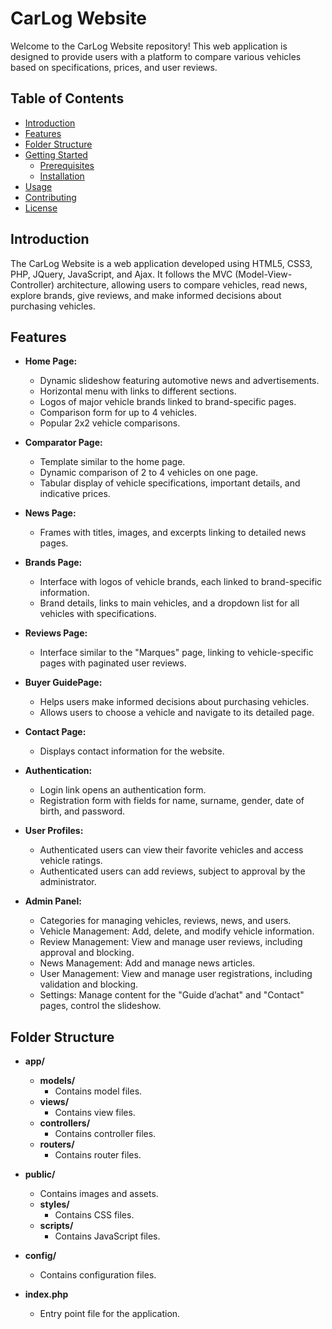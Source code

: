 # CarLog Website

Welcome to the CarLog Website repository! This web application is designed to provide users with a platform to compare various vehicles based on specifications, prices, and user reviews.

## Table of Contents

- [Introduction](#introduction)
- [Features](#features)
- [Folder Structure](#folder-structure)
- [Getting Started](#getting-started)
  - [Prerequisites](#prerequisites)
  - [Installation](#installation)
- [Usage](#usage)
- [Contributing](#contributing)
- [License](#license)

## Introduction

The CarLog Website is a web application developed using HTML5, CSS3, PHP, JQuery, JavaScript, and Ajax. It follows the MVC (Model-View-Controller) architecture, allowing users to compare vehicles, read news, explore brands, give reviews, and make informed decisions about purchasing vehicles.

## Features

- **Home Page:**

  - Dynamic slideshow featuring automotive news and advertisements.
  - Horizontal menu with links to different sections.
  - Logos of major vehicle brands linked to brand-specific pages.
  - Comparison form for up to 4 vehicles.
  - Popular 2x2 vehicle comparisons.

- **Comparator Page:**

  - Template similar to the home page.
  - Dynamic comparison of 2 to 4 vehicles on one page.
  - Tabular display of vehicle specifications, important details, and indicative prices.

- **News Page:**

  - Frames with titles, images, and excerpts linking to detailed news pages.

- **Brands Page:**

  - Interface with logos of vehicle brands, each linked to brand-specific information.
  - Brand details, links to main vehicles, and a dropdown list for all vehicles with specifications.

- **Reviews Page:**

  - Interface similar to the "Marques" page, linking to vehicle-specific pages with paginated user reviews.

- **Buyer GuidePage:**

  - Helps users make informed decisions about purchasing vehicles.
  - Allows users to choose a vehicle and navigate to its detailed page.

- **Contact Page:**

  - Displays contact information for the website.

- **Authentication:**

  - Login link opens an authentication form.
  - Registration form with fields for name, surname, gender, date of birth, and password.

- **User Profiles:**

  - Authenticated users can view their favorite vehicles and access vehicle ratings.
  - Authenticated users can add reviews, subject to approval by the administrator.

- **Admin Panel:**
  - Categories for managing vehicles, reviews, news, and users.
  - Vehicle Management: Add, delete, and modify vehicle information.
  - Review Management: View and manage user reviews, including approval and blocking.
  - News Management: Add and manage news articles.
  - User Management: View and manage user registrations, including validation and blocking.
  - Settings: Manage content for the "Guide d’achat" and "Contact" pages, control the slideshow.

## Folder Structure

- **app/**

  - **models/**
    - Contains model files.
  - **views/**
    - Contains view files.
  - **controllers/**
    - Contains controller files.
  - **routers/**
    - Contains router files.

- **public/**

  - Contains images and assets.
  - **styles/**
    - Contains CSS files.
  - **scripts/**
    - Contains JavaScript files.

- **config/**

  - Contains configuration files.

- **index.php**
  - Entry point file for the application.
